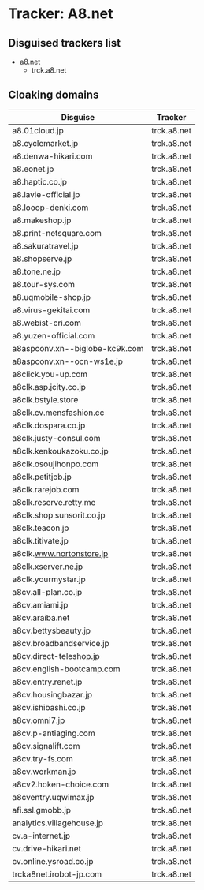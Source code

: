 # Tracker: A8.net

## Disguised trackers list

* a8.net
    * trck.a8.net

## Cloaking domains

| Disguise | Tracker |
| ---- | ---- |
| a8.01cloud.jp | trck.a8.net |
| a8.cyclemarket.jp | trck.a8.net |
| a8.denwa-hikari.com | trck.a8.net |
| a8.eonet.jp | trck.a8.net |
| a8.haptic.co.jp | trck.a8.net |
| a8.lavie-official.jp | trck.a8.net |
| a8.looop-denki.com | trck.a8.net |
| a8.makeshop.jp | trck.a8.net |
| a8.print-netsquare.com | trck.a8.net |
| a8.sakuratravel.jp | trck.a8.net |
| a8.shopserve.jp | trck.a8.net |
| a8.tone.ne.jp | trck.a8.net |
| a8.tour-sys.com | trck.a8.net |
| a8.uqmobile-shop.jp | trck.a8.net |
| a8.virus-gekitai.com | trck.a8.net |
| a8.webist-cri.com | trck.a8.net |
| a8.yuzen-official.com | trck.a8.net |
| a8aspconv.xn--biglobe-kc9k.com | trck.a8.net |
| a8aspconv.xn--ocn-ws1e.jp | trck.a8.net |
| a8click.you-up.com | trck.a8.net |
| a8clk.asp.jcity.co.jp | trck.a8.net |
| a8clk.bstyle.store | trck.a8.net |
| a8clk.cv.mensfashion.cc | trck.a8.net |
| a8clk.dospara.co.jp | trck.a8.net |
| a8clk.justy-consul.com | trck.a8.net |
| a8clk.kenkoukazoku.co.jp | trck.a8.net |
| a8clk.osoujihonpo.com | trck.a8.net |
| a8clk.petitjob.jp | trck.a8.net |
| a8clk.rarejob.com | trck.a8.net |
| a8clk.reserve.retty.me | trck.a8.net |
| a8clk.shop.sunsorit.co.jp | trck.a8.net |
| a8clk.teacon.jp | trck.a8.net |
| a8clk.titivate.jp | trck.a8.net |
| a8clk.www.nortonstore.jp | trck.a8.net |
| a8clk.xserver.ne.jp | trck.a8.net |
| a8clk.yourmystar.jp | trck.a8.net |
| a8cv.all-plan.co.jp | trck.a8.net |
| a8cv.amiami.jp | trck.a8.net |
| a8cv.araiba.net | trck.a8.net |
| a8cv.bettysbeauty.jp | trck.a8.net |
| a8cv.broadbandservice.jp | trck.a8.net |
| a8cv.direct-teleshop.jp | trck.a8.net |
| a8cv.english-bootcamp.com | trck.a8.net |
| a8cv.entry.renet.jp | trck.a8.net |
| a8cv.housingbazar.jp | trck.a8.net |
| a8cv.ishibashi.co.jp | trck.a8.net |
| a8cv.omni7.jp | trck.a8.net |
| a8cv.p-antiaging.com | trck.a8.net |
| a8cv.signalift.com | trck.a8.net |
| a8cv.try-fs.com | trck.a8.net |
| a8cv.workman.jp | trck.a8.net |
| a8cv2.hoken-choice.com | trck.a8.net |
| a8cventry.uqwimax.jp | trck.a8.net |
| afi.ssl.gmobb.jp | trck.a8.net |
| analytics.villagehouse.jp | trck.a8.net |
| cv.a-internet.jp | trck.a8.net |
| cv.drive-hikari.net | trck.a8.net |
| cv.online.ysroad.co.jp | trck.a8.net |
| trcka8net.irobot-jp.com | trck.a8.net |